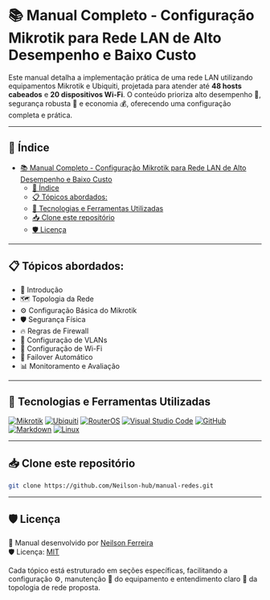 # 📚 Manual Completo - Configuração Mikrotik para Rede LAN de Alto Desempenho e Baixo Custo

Este manual detalha a implementação prática de uma rede LAN utilizando equipamentos Mikrotik e Ubiquiti, projetada para atender até **48 hosts cabeados** e **20 dispositivos Wi-Fi**. O conteúdo prioriza alto desempenho 🚀, segurança robusta 🔐 e economia 💰, oferecendo uma configuração completa e prática.

---

## 📑 Índice

- [📚 Manual Completo - Configuração Mikrotik para Rede LAN de Alto Desempenho e Baixo Custo](#-manual-completo---configuração-mikrotik-para-rede-lan-de-alto-desempenho-e-baixo-custo)
  - [📑 Índice](#-índice)
  - [📋 Tópicos abordados:](#-tópicos-abordados)
  - [🧰 Tecnologias e Ferramentas Utilizadas](#-tecnologias-e-ferramentas-utilizadas)
  - [📥 Clone este repositório](#-clone-este-repositório)
  - [🛡️ Licença](#️-licença)

---
## 📋 Tópicos abordados:


- 📘 Introdução
- 🗺️ Topologia da Rede
- ⚙️ Configuração Básica do Mikrotik
- 🛡️ Segurança Física
- 🔥 Regras de Firewall
- 🔀 Configuração de VLANs
- 📶 Configuração de Wi-Fi
- 🔄 Failover Automático
- 📊 Monitoramento e Avaliação
---

## 🧰 Tecnologias e Ferramentas Utilizadas

[![Mikrotik](https://img.shields.io/badge/Mikrotik-2B2D42?style=for-the-badge&logo=mikrotik&logoColor=white)](https://mikrotik.com/)
[![Ubiquiti](https://img.shields.io/badge/Ubiquiti-0052CC?style=for-the-badge&logo=ubiquiti&logoColor=white)](https://www.ui.com/)
[![RouterOS](https://img.shields.io/badge/RouterOS-FF6F00?style=for-the-badge&logo=linux&logoColor=white)](https://mikrotik.com/software)
[![Visual Studio Code](https://img.shields.io/badge/VSCODE-007ACC?style=for-the-badge&logo=visual-studio-code&logoColor=white)](https://code.visualstudio.com/)
[![GitHub](https://img.shields.io/badge/GitHub-181717?style=for-the-badge&logo=github&logoColor=white)](https://github.com/)
[![Markdown](https://img.shields.io/badge/Markdown-000000?style=for-the-badge&logo=markdown&logoColor=white)](https://www.markdownguide.org/)
[![Linux](https://img.shields.io/badge/Linux-FCC624?style=for-the-badge&logo=linux&logoColor=black)](https://www.kernel.org/)

---

## 📥 Clone este repositório

```bash
git clone https://github.com/Neilson-hub/manual-redes.git
```

---

## 🛡️ Licença

📘 Manual desenvolvido por [Neilson Ferreira](https://github.com/Neilson-hub)  
🛡️ Licença: [MIT](https://opensource.org/licenses/MIT)


Cada tópico está estruturado em seções específicas, facilitando a configuração ⚙️, manutenção 🔧 do equipamento e entendimento claro 📐 da topologia de rede proposta.